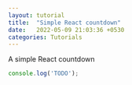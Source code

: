 ```yaml
---
layout: tutorial
title:  "Simple React countdown"
date:   2022-05-09 21:03:36 +0530
categories: Tutorials
---
```

A simple React countdown

```javascript
console.log('TODO');
```

